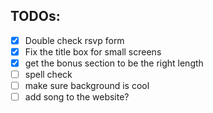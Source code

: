 ## TODOs:
- [x] Double check rsvp form
- [x] Fix the title box for small screens
- [x] get the bonus section to be the right length
- [ ] spell check
- [ ] make sure background is cool
- [ ] add song to the website?